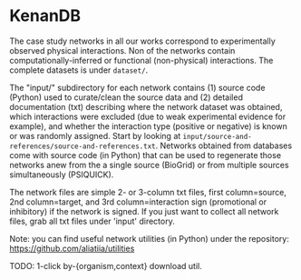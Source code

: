 # KenanDB 

The case study networks in all our works correspond to experimentally observed physical interactions. Non of the networks contain computationally-inferred or functional (non-physical) interactions. The complete datasets is under `dataset/`. 

The "input/" subdirectory for each network contains (1) source code (Python) used to curate/clean the source data and (2) detailed documentation (txt) describing where the network dataset was obtained, which interactions were excluded (due to weak experimental evidence for example), and whether the interaction type (positive or negative) is known or was randomly assigned. Start by looking at `input/source-and-references/source-and-references.txt`.  Networks obtained from databases come with source code (in Python) that can be used to regenerate those networks anew from the a single source (BioGrid) or from multiple sources simultaneously (PSIQUICK).

The network files are simple 2- or 3-column txt files, first column=source, 2nd column=target, and 3rd column=interaction sign (promotional or inhibitory) if the network is signed. If you just want to collect all network files, grab all txt files under 'input' directory. 

Note: you can find useful network utilities (in Python) under the repository: https://github.com/aliatiia/utilities

TODO: 1-click by-{organism,context} download util. 
